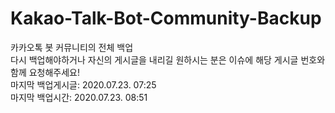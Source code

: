 # Kakao-Talk-Bot-Community-Backup
 카카오톡 봇 커뮤니티의 전체 백업<br>
 다시 백업해야하거나 자신의 게시글을 내리길 원하시는 분은 이슈에 해당 게시글 번호와 함께 요청해주세요!<br>
마지막 백업게시글: 2020.07.23. 07:25<br>
마지막 백업시간: 2020.07.23. 08:51<br>